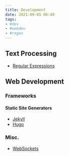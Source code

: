 ```yaml
---
title: Development
date: 2021-09-05 06:49
tags:
- #dev
- #webdev
- #regex
---
```


## Text Processing

* [Regular Expressions](20210905065007-regular-expressions.md)

## Web Development

### Frameworks

#### Static Site Generators

* [Jekyll](20210905103525-jekyll.md)
* [Hugo](20210905103534-hugo.md)

### Misc.

* [WebSockets](20220111143725-websockets.md)
